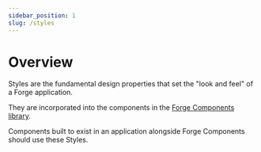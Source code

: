```yaml
---
sidebar_position: 1
slug: /styles
---
```


# Overview
Styles are the fundamental design properties that set the "look and feel" of a Forge application. 

They are incorporated into the components in the [Forge Components library](https://forge.tylerdev.io/).

Components built to exist in an application alongside Forge Components should use these Styles.